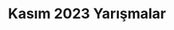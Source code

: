 ---
layout: monthly
title: "Kasım 2023 Yarışmalar"
key: "kasım 2023"
description: "Kasım 2023 son başvuru tarihli tüm edebiyat yarışmaları, senaryo yarışmaları, yazı yazma yarışmaları, öykü yarışmalarına buradan ulaşabilirsiniz."
permalink: "kasim-2023-yarismalar/"
---